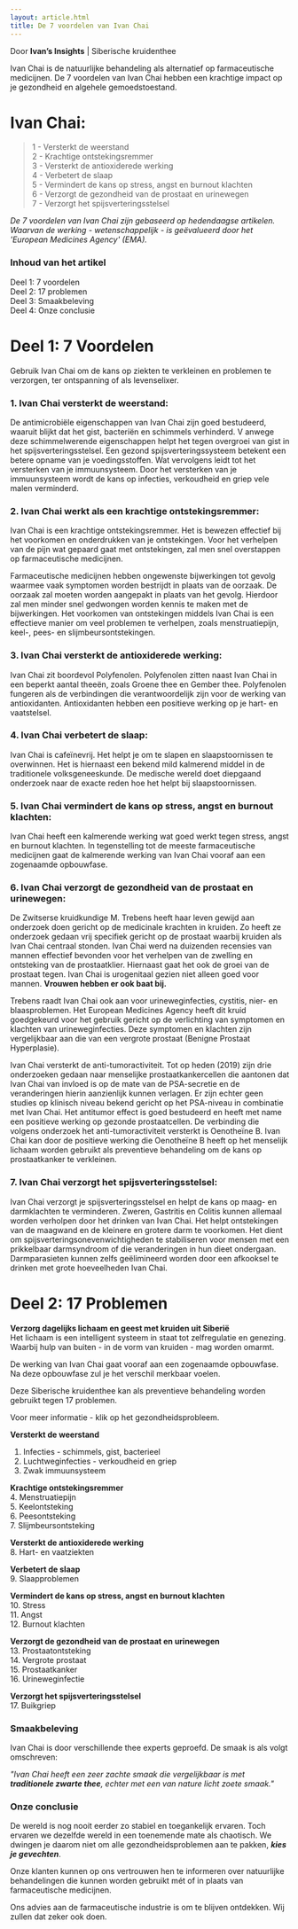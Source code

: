 ```yaml
---
layout: article.html
title: De 7 voordelen van Ivan Chai
---
```


Door **Ivan’s Insights** | Siberische kruidenthee <br>

Ivan Chai is de natuurlijke behandeling als alternatief op farmaceutische medicijnen. De 7 voordelen van Ivan Chai hebben een krachtige impact op je gezondheid en algehele gemoedstoestand. 

# Ivan Chai:
> 1 - Versterkt de weerstand <br>
> 2 - Krachtige ontstekingsremmer <br>
> 3 - Versterkt de antioxiderede werking <br>
> 4 - Verbetert de slaap <br>
> 5 - Vermindert de kans op stress, angst en burnout klachten <br>
> 6 - Verzorgt de gezondheid van de prostaat en urinewegen <br>
> 7 - Verzorgt het spijsverteringsstelsel

_De 7 voordelen van Ivan Chai zijn gebaseerd op hedendaagse artikelen. Waarvan de werking - wetenschappelijk - is geëvalueerd door het 'European Medicines Agency' (EMA)._

### Inhoud van het artikel

Deel 1: 7 voordelen<br>
Deel 2: 17 problemen <br>
Deel 3: Smaakbeleving <br>
Deel 4: Onze conclusie

# Deel 1: 7 Voordelen

Gebruik Ivan Chai om de kans op ziekten te verkleinen en problemen te verzorgen, ter ontspanning of als levenselixer.

### 1. Ivan Chai versterkt de weerstand:

De antimicrobiële eigenschappen van Ivan Chai zijn goed bestudeerd, waaruit blijkt dat het gist, bacteriën en schimmels verhinderd. V
anwege deze schimmelwerende eigenschappen helpt het tegen overgroei van gist in het spijsverteringsstelsel. 
Een gezond spijsverteringssysteem betekent een betere opname van je voedingsstoffen. Wat vervolgens leidt tot het versterken van je immuunsysteem. Door het versterken van je immuunsysteem wordt de kans op infecties, verkoudheid en griep vele malen verminderd.

### 2. Ivan Chai werkt als een krachtige ontstekingsremmer:

Ivan Chai is een krachtige ontstekingsremmer. Het is bewezen effectief bij het voorkomen en onderdrukken van je ontstekingen. Voor het verhelpen van de pijn wat gepaard gaat met ontstekingen, zal men snel overstappen op farmaceutische medicijnen. 

Farmaceutische medicijnen hebben ongewenste bijwerkingen tot gevolg waarmee vaak symptomen worden bestrijdt in plaats van de oorzaak. De oorzaak zal moeten worden aangepakt in plaats van het gevolg. Hierdoor zal men minder snel gedwongen worden kennis te maken met de bijwerkingen. Het voorkomen van ontstekingen middels Ivan Chai is een effectieve manier om veel problemen te verhelpen, zoals menstruatiepijn, keel-, pees- en slijmbeursontstekingen.

### 3. Ivan Chai versterkt de antioxiderede werking:

Ivan Chai zit boordevol Polyfenolen. Polyfenolen zitten naast Ivan Chai in een beperkt aantal theeën, zoals Groene thee en Gember thee. Polyfenolen fungeren als de verbindingen die verantwoordelijk zijn voor de werking van antioxidanten. Antioxidanten hebben een positieve werking op je hart- en vaatstelsel.

### 4. Ivan Chai verbetert de slaap:
Ivan Chai is cafeïnevrij. Het helpt je om te slapen en slaapstoornissen te overwinnen. Het is hiernaast een bekend mild kalmerend middel in de traditionele volksgeneeskunde. De medische wereld doet diepgaand onderzoek naar de exacte reden hoe het helpt bij slaapstoornissen.

### 5. Ivan Chai vermindert de kans op stress, angst en burnout klachten:
Ivan Chai heeft een kalmerende werking wat goed werkt tegen stress, angst en burnout klachten. In tegenstelling tot de meeste farmaceutische medicijnen gaat de kalmerende werking van Ivan Chai vooraf aan een zogenaamde opbouwfase.

### 6. Ivan Chai verzorgt de gezondheid van de prostaat en urinewegen:

De Zwitserse kruidkundige M. Trebens heeft haar leven gewijd  aan onderzoek doen gericht op de medicinale krachten in kruiden. Zo heeft ze onderzoek gedaan vrij specifiek gericht op de prostaat waarbij kruiden als Ivan Chai centraal stonden. Ivan Chai werd na duizenden recensies van mannen effectief bevonden voor het verhelpen van de zwelling en ontsteking van de prostaatklier. Hiernaast gaat het ook de groei van de prostaat tegen. Ivan Chai is urogenitaal gezien niet alleen goed voor mannen. **Vrouwen hebben er ook baat bij.** 

Trebens raadt Ivan Chai ook aan voor urineweginfecties, cystitis, nier- en blaasproblemen. Het European Medicines Agency heeft dit kruid goedgekeurd voor het gebruik gericht op de verlichting van symptomen en klachten van urineweginfecties. Deze symptomen en klachten zijn vergelijkbaar aan die van een vergrote prostaat (Benigne Prostaat Hyperplasie). 

Ivan Chai versterkt de anti-tumoractiviteit. Tot op heden (2019) zijn drie onderzoeken gedaan naar menselijke prostaatkankercellen die aantonen dat Ivan Chai van invloed is op de mate van de PSA-secretie en de veranderingen hierin aanzienlijk kunnen verlagen. Er zijn echter geen studies op klinisch niveau bekend gericht op het PSA-niveau in combinatie met Ivan Chai. Het antitumor effect is goed bestudeerd en heeft met name een positieve werking op gezonde prostaatcellen. De verbinding die volgens onderzoek het anti-tumoractiviteit versterkt is Oenotheïne B. Ivan Chai kan door de positieve werking die Oenotheïne B heeft op het menselijk lichaam worden gebruikt als preventieve behandeling om de kans op prostaatkanker te verkleinen.

### 7. Ivan Chai verzorgt het spijsverteringsstelsel:

Ivan Chai verzorgt je spijsverteringsstelsel en helpt de kans op maag- en darmklachten te verminderen. Zweren, Gastritis en Colitis kunnen allemaal worden verholpen door het drinken van Ivan Chai. Het helpt ontstekingen van de maagwand en de kleinere en grotere darm te voorkomen. Het dient om spijsverteringsonevenwichtigheden te stabiliseren voor mensen met een prikkelbaar darmsyndroom of die veranderingen in hun dieet ondergaan. Darmparasieten kunnen zelfs geëlimineerd worden door een afkooksel te drinken met grote hoeveelheden Ivan Chai.

# Deel 2: 17 Problemen

**Verzorg dagelijks lichaam en geest met kruiden uit Siberië** <br> 
Het lichaam is een intelligent systeem in staat tot zelfregulatie en genezing. Waarbij hulp van buiten - in de vorm van kruiden - mag worden omarmt. 

De werking van Ivan Chai gaat vooraf aan een zogenaamde opbouwfase. Na deze opbouwfase zul je het verschil merkbaar voelen.

Deze Siberische kruidenthee kan als preventieve behandeling worden gebruikt tegen 17 problemen. 

Voor meer informatie - klik op het gezondheidsprobleem. 

**Versterkt de weerstand**
1. Infecties - schimmels, gist, bacterieel<br>  
2. Luchtweginfecties - verkoudheid en griep <br>
3. Zwak immuunsysteem <br>

**Krachtige ontstekingsremmer** <br>
4. Menstruatiepijn <br>
5. Keelontsteking <br>
6. Peesontsteking <br>
7. Slijmbeursontsteking <br>

**Versterkt de antioxiderede werking** <br>
8. Hart- en vaatziekten <br>

**Verbetert de slaap** <br>
9. Slaapproblemen

**Vermindert de kans op stress, angst en burnout klachten** <br>
10. Stress <br>
11. Angst <br>
12. Burnout klachten <br>

**Verzorgt de gezondheid van de prostaat en urinewegen** <br>
13. Prostaatontsteking <br>
14. Vergrote prostaat <br>
15. Prostaatkanker <br>
16. Urineweginfectie <br>

**Verzorgt het spijsverteringsstelsel** <br>
17. Buikgriep <br>

### Smaakbeleving

Ivan Chai is door verschillende thee experts geproefd. De smaak is als volgt omschreven:

_"Ivan Chai heeft een zeer zachte smaak die vergelijkbaar is met **traditionele zwarte thee**, echter met een van nature licht zoete smaak."_ 

### Onze conclusie  

De wereld is nog nooit eerder zo stabiel en toegankelijk ervaren. Toch ervaren we dezelfde wereld in een toenemende mate als chaotisch. We dwingen je daarom niet om alle gezondheidsproblemen aan te pakken, **_kies je gevechten_**.

Onze klanten kunnen op ons vertrouwen hen te informeren over natuurlijke behandelingen die kunnen worden gebruikt mét of in plaats van farmaceutische medicijnen. 

Ons advies aan de farmaceutische industrie is om te blijven ontdekken. Wij zullen dat zeker ook doen.
